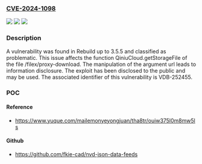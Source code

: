 ### [CVE-2024-1098](https://cve.mitre.org/cgi-bin/cvename.cgi?name=CVE-2024-1098)
![](https://img.shields.io/static/v1?label=Product&message=Rebuild&color=blue)
![](https://img.shields.io/static/v1?label=Version&message=%3D%203.5.0%20&color=brighgreen)
![](https://img.shields.io/static/v1?label=Vulnerability&message=CWE-200%20Information%20Disclosure&color=brighgreen)

### Description

A vulnerability was found in Rebuild up to 3.5.5 and classified as problematic. This issue affects the function QiniuCloud.getStorageFile of the file /filex/proxy-download. The manipulation of the argument url leads to information disclosure. The exploit has been disclosed to the public and may be used. The associated identifier of this vulnerability is VDB-252455.

### POC

#### Reference
- https://www.yuque.com/mailemonyeyongjuan/tha8tr/ouiw375l0m8mw5ls

#### Github
- https://github.com/fkie-cad/nvd-json-data-feeds

